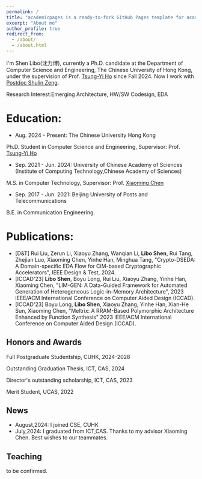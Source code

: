 ```yaml
---
permalink: /
title: "academicpages is a ready-to-fork GitHub Pages template for academic personal websites"
excerpt: "About me"
author_profile: true
redirect_from: 
  - /about/
  - /about.html
---
```


I'm Shen Libo(沈力博), currently a Ph.D. candidate at the Department of Computer Science and Engineering, The Chinese University of Hong Kong, under the supervision of Prof. [Tsung-Yi Ho](https://www.cse.cuhk.edu.hk/people/faculty/tsung-yi-ho/) since Fall 2024. Now I work with [Postdoc Shulin Zeng](https://nicsefc.ee.tsinghua.edu.cn/people/ShulinZeng). 

Research Interest:Emerging Architecture, HW/SW Codesign, EDA

Education:
======
* Aug. 2024 - Present: The Chinese University Hong Kong

Ph.D. Student in Computer Science and Engineering, Supervisor: Prof. [Tsung-Yi Ho](https://www.cse.cuhk.edu.hk/people/faculty/tsung-yi-ho/)

* Sep. 2021 - Jun. 2024: University of Chinese Academy of Sciences (Institute of Computing Technology,Chinese Academy of Sciences)

M.S. in Computer Technology, Supervisor: Prof. [Xiaoming Chen](https://people.ucas.edu.cn/~chenxm)

* Sep. 2017 - Jun. 2021: Beijing University of Posts and Telecommunications

B.E. in Communication Engineering.

Publications:
======
* [D&T] Rui Liu, Zerun Li, Xiaoyu Zhang, Wanqian Li, **Libo Shen**, Rui Tang, Zhejian Luo, Xiaoming Chen, Yinhe Han, Minghua Tang, "Crypto-DSEDA: A Domain-specific EDA Flow for CiM-based Cryptographic Accelerators", IEEE Design & Test, 2024.
* [ICCAD'23] **Libo Shen**, Boyu Long, Rui Liu, Xiaoyu Zhang, Yinhe Han, Xiaoming Chen, "LIM-GEN: A Data-Guided Framework for Automated Generation of Heterogeneous Logic-in-Memory Architecture", 2023 IEEE/ACM International Conference on Computer Aided Design (ICCAD).
* [ICCAD'23] Boyu Long, **Libo Shen**, Xiaoyu Zhang, Yinhe Han, Xian-He Sun, Xiaoming Chen, "Meltrix: A RRAM-Based Polymorphic Architecture Enhanced by Function Synthesis" 2023 IEEE/ACM International Conference on Computer Aided Design (ICCAD).

Honors and Awards
------
Full Postgraduate Studentship, CUHK, 2024-2028

Outstanding Graduation Thesis, ICT, CAS, 2024

Director's outstanding scholarship, ICT, CAS, 2023

Merit Student, UCAS, 2022


News
------
* August,2024: I joined CSE, CUHK
* July,2024: I graduated from ICT,CAS. Thanks to my advisor Xiaoming Chen. Best wishes to our teammates.

Teaching
------
to be confirmed.

